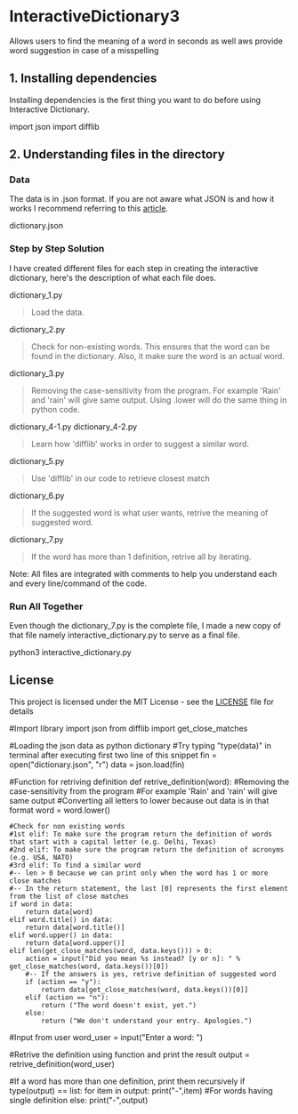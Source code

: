 # InteractiveDictionary3
Allows users to find the meaning of a word in seconds as well aws provide word suggestion in case of a misspelling

## 1. Installing dependencies

Installing dependencies is the first thing you want to do before using Interactive Dictionary.

import json
import difflib

## 2. Understanding files in the directory

### Data
The data is in .json format. If you are not aware what JSON is and how it works I recommend referring to this [article](https://developers.squarespace.com/what-is-json/).

dictionary.json

### Step by Step Solution
I have created different files for each step in creating the interactive dictionary, here's the description of what each file does. 


dictionary_1.py

> Load the data.

dictionary_2.py

> Check for non-existing words. This ensures that the word can be found in the dictionary. Also, it make sure the word is an actual word.

dictionary_3.py

> Removing the case-sensitivity from the program. For example 'Rain' and 'rain' will give same output. Using .lower will do the same thing in python code. 

dictionary_4-1.py
dictionary_4-2.py

> Learn how 'difflib' works in order to suggest a similar word.

dictionary_5.py

> Use 'difflib' in our code to retrieve closest match

dictionary_6.py

> If the suggested word is what user wants, retrive the meaning of suggested word.

dictionary_7.py

> If the word has more than 1 definition, retrive all by iterating.

Note: All files are integrated with comments to help you understand each and every line/command of the code.

### Run All Together
Even though the dictionary_7.py is the complete file, I made a new copy of that file namely interactive_dictionary.py to serve as a final file.

python3 interactive_dictionary.py


## License

This project is licensed under the MIT License - see the [LICENSE](LICENSE) file for details

#Import library
import json
from difflib import get_close_matches

#Loading the json data as python dictionary
#Try typing "type(data)" in terminal after executing first two line of this snippet
fin = open("dictionary.json", "r")
data = json.load(fin)

#Function for retriving definition
def retrive_definition(word):
    #Removing the case-sensitivity from the program
    #For example 'Rain' and 'rain' will give same output
    #Converting all letters to lower because out data is in that format
    word = word.lower()

    #Check for non existing words
    #1st elif: To make sure the program return the definition of words that start with a capital letter (e.g. Delhi, Texas)
    #2nd elif: To make sure the program return the definition of acronyms (e.g. USA, NATO)
    #3rd elif: To find a similar word
    #-- len > 0 because we can print only when the word has 1 or more close matches
    #-- In the return statement, the last [0] represents the first element from the list of close matches
    if word in data:
        return data[word]
    elif word.title() in data:
        return data[word.title()]
    elif word.upper() in data:
        return data[word.upper()]
    elif len(get_close_matches(word, data.keys())) > 0:
        action = input("Did you mean %s instead? [y or n]: " % get_close_matches(word, data.keys())[0])
        #-- If the answers is yes, retrive definition of suggested word
        if (action == "y"):
            return data[get_close_matches(word, data.keys())[0]]
        elif (action == "n"):
            return ("The word doesn't exist, yet.")
        else:
            return ("We don't understand your entry. Apologies.")

#Input from user
word_user = input("Enter a word: ")

#Retrive the definition using function and print the result
output = retrive_definition(word_user)

#If a word has more than one definition, print them recursively
if type(output) == list:
    for item in output:
        print("-",item)
#For words having single definition
else:
    print("-",output)
